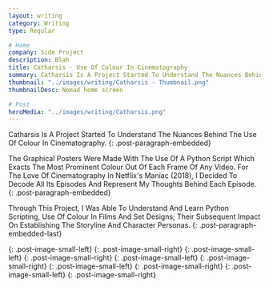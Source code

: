 ```yaml
---
layout: writing
category: Writing
type: Regular

# Home
company: Side Project
description: Blah
title: Catharsis - Use Of Colour In Cinematography
summary: Catharsis Is A Project Started To Understand The Nuances Behind The Use Of Colour In Cinematography.
thumbnail: "../images/writing/Catharsis - Thumbnail.png"
thumbnailDesc: Nomad home screen

# Post
heroMedia: "../images/writing/Catharsis.png"
---
```


Catharsis Is A Project Started To Understand The Nuances Behind The Use Of Colour In Cinematography.
{: .post-paragraph-embedded}

The Graphical Posters Were Made With The Use Of A Python Script Which Exacts The Most Prominent Colour Out Of Each Frame Of Any Video. For The Love Of Cinematography In Netflix's Maniac (2018), I Decided To Decode All Its Episodes And Represent My Thoughts Behind Each Episode.
{: .post-paragraph-embedded}

Through This Project, I Was Able To Understand And Learn Python Scripting, Use Of Colour In Films And Set Designs; Their Subsequent Impact On Establishing The Storyline And Character Personas.
{: .post-paragraph-embedded-last}

<img data-src="../images/writing/catharsis/catharsis-1.png"  class="lazyload" >{: .post-image-small-left}
<img data-src="../images/writing/catharsis/catharsis-2.png"  class="lazyload" >{: .post-image-small-right}
<img data-src="../images/writing/catharsis/catharsis-3.png"  class="lazyload" >{: .post-image-small-left}
<img data-src="../images/writing/catharsis/catharsis-4.png"  class="lazyload" >{: .post-image-small-right}
<img data-src="../images/writing/catharsis/catharsis-5.png"  class="lazyload" >{: .post-image-small-left}
<img data-src="../images/writing/catharsis/catharsis-6.png"  class="lazyload" >{: .post-image-small-right}
<img data-src="../images/writing/catharsis/catharsis-7.png"  class="lazyload" >{: .post-image-small-left}
<img data-src="../images/writing/catharsis/catharsis-8.png"  class="lazyload" >{: .post-image-small-right}
<img data-src="../images/writing/catharsis/catharsis-9.png"  class="lazyload" >{: .post-image-small-left}
<img data-src="../images/writing/catharsis/catharsis-10.png">{: .post-image-small-right}
